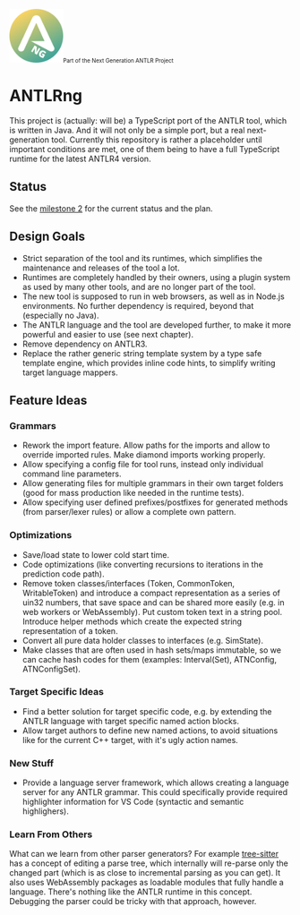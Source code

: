 <img src="https://raw.githubusercontent.com/mike-lischke/mike-lischke/master/images/ANTLRng2.svg" title="ANTLR Next Generation" alt="ANTLRng" width="96" height="96"/><label style="font-size: 70%">Part of the Next Generation ANTLR Project</label>


# ANTLRng

This project is (actually: will be) a TypeScript port of the ANTLR tool, which is written in Java. And it will not only be a simple port, but a real next-generation tool. Currently this repository is rather a placeholder until important conditions are met, one of them being to have a full TypeScript runtime for the latest ANTLR4 version.

## Status

See the [milestone 2](https://github.com/mike-lischke/ANTLRng/issues/9) for the current status and the plan.

## Design Goals

- Strict separation of the tool and its runtimes, which simplifies the maintenance and releases of the tool a lot.
- Runtimes are completely handled by their owners, using a plugin system as used by many other tools, and are no longer part of the tool.
- The new tool is supposed to run in web browsers, as well as in Node.js environments. No further dependency is required, beyond that (especially no Java).
- The ANTLR language and the tool are developed further, to make it more powerful and easier to use (see next chapter).
- Remove dependency on ANTLR3.
- Replace the rather generic string template system by a type safe template engine, which provides inline code hints, to simplify writing target language mappers.

## Feature Ideas

### Grammars

- Rework the import feature. Allow paths for the imports and allow to override imported rules. Make diamond imports working properly.
- Allow specifying a config file for tool runs, instead only individual command line parameters.
- Allow generating files for multiple grammars in their own target folders (good for mass production like needed in the runtime tests).
- Allow specifying user defined prefixes/postfixes for generated methods (from parser/lexer rules) or allow a complete own pattern.

### Optimizations

- Save/load state to lower cold start time.
- Code optimizations (like converting recursions to iterations in the prediction code path).
- Remove token classes/interfaces (Token, CommonToken, WritableToken) and introduce a compact representation as a series of uin32 numbers, that save space and can be shared more easily (e.g. in web workers or WebAssembly). Put custom token text in a string pool. Introduce helper methods which create the expected string representation of a token.
- Convert all pure data holder classes to interfaces (e.g. SimState).
- Make classes that are often used in hash sets/maps immutable, so we can cache hash codes for them (examples: Interval(Set), ATNConfig, ATNConfigSet).

### Target Specific Ideas

- Find a better solution for target specific code, e.g. by extending the ANTLR language with target specific named action blocks.
- Allow target authors to define new named actions, to avoid situations like for the current C++ target, with it's ugly action names.

### New Stuff

- Provide a language server framework, which allows creating a language server for any ANTLR grammar. This could specifically provide required highlighter information for VS Code (syntactic and semantic highlighers).

### Learn From Others

What can we learn from other parser generators? For example [tree-sitter](https://tree-sitter.github.io/tree-sitter/) has a concept of editing a parse tree, which internally will re-parse only the changed part (which is as close to incremental parsing as you can get). It also uses WebAssembly packages as loadable modules that fully handle a language. There's nothing like the ANTLR runtime in this concept. Debugging the parser could be tricky with that approach, however.
